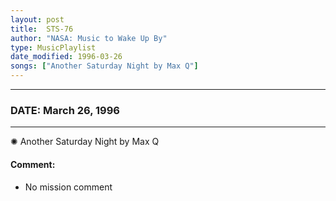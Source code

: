 ```yaml
---
layout: post
title:  STS-76
author: "NASA: Music to Wake Up By"
type: MusicPlaylist
date_modified: 1996-03-26
songs: ["Another Saturday Night by Max Q"]
---
```


----
### DATE: March 26, 1996
----
✺ Another Saturday Night by Max Q

#### Comment:
* No mission comment



<br/>
<center>
	<a target="_blank"
	   href="https://twitter.com/intent/tweet?hashtags=Space,NASA,Playlist,NASAWakeupCalls,SpaceProgram&text={{ page.author}}, '{{ page.songs.first }}' {{ page.title }}, {{ page.date | date: '%B %d, %Y' }}. {{ site.url }}{{ page.url }} @nasawakeupcalls">
	   <i class="fab fa-twitter" alt="Tweet this page" style="font-size: 1.3em;"></i>
	</a>
	&nbsp; 	<i class="fas fa-user-astronaut" style="font-size: 1.5em;"></i> &nbsp;
    <a type="amzn" search="'Another Saturday Night by Max Q'" category="popular music">
        <i class="fab fa-amazon" style="font-size: 1.3em;"></i>
    </a>
</center>
